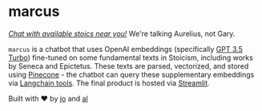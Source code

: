 # marcus
[*Chat with available stoics near you!*](https://marcusthestoic.streamlit.app/)
We're talking Aurelius, not Gary.


`marcus` is a chatbot that uses OpenAI embeddings (specifically [GPT 3.5 Turbo](https://platform.openai.com/docs/models/gpt-3-5)) fine-tuned on some fundamental texts in Stoicism, including works by Seneca and Epictetus. These texts are parsed, vectorized, and stored using [Pinecone](https://www.pinecone.io) - the chatbot can query these supplementary embeddings via [Langchain tools](https://python.langchain.com/docs/modules/agents/tools/). The final product is hosted via [Streamlit](https://streamlit.io/).



Built with ❤ by [jo](https://jgdenby.github.io) and [al](https://github.com/schroeder-g)

